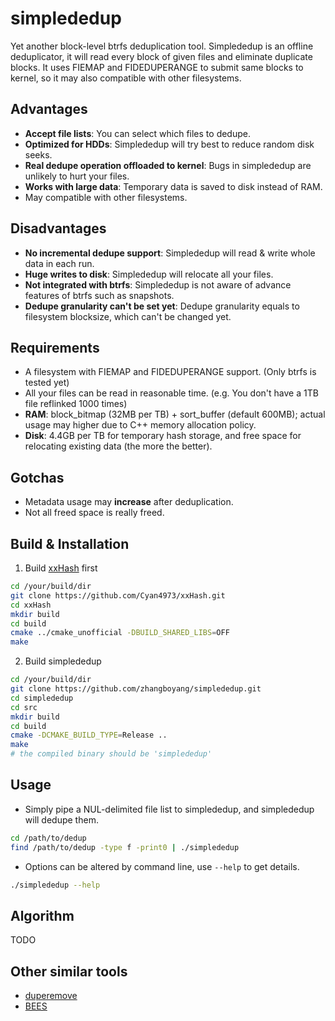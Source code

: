 # simplededup

Yet another block-level btrfs deduplication tool. Simplededup is an offline deduplicator, it will read every block of given files and eliminate duplicate blocks. It uses FIEMAP and FIDEDUPERANGE to submit same blocks to kernel, so it may also compatible with other filesystems.

## Advantages

* **Accept file lists**: You can select which files to dedupe.
* **Optimized for HDDs**: Simplededup will try best to reduce random disk seeks.
* **Real dedupe operation offloaded to kernel**: Bugs in simplededup are unlikely to hurt your files.
* **Works with large data**: Temporary data is saved to disk instead of RAM.
* May compatible with other filesystems.

## Disadvantages

* **No incremental dedupe support**: Simplededup will read & write whole data in each run.
* **Huge writes to disk**: Simplededup will relocate all your files.
* **Not integrated with btrfs**: Simplededup is not aware of advance features of btrfs such as snapshots.
* **Dedupe granularity can't be set yet**: Dedupe granularity equals to filesystem blocksize, which can't be changed yet.

## Requirements

* A filesystem with FIEMAP and FIDEDUPERANGE support. (Only btrfs is tested yet)
* All your files can be read in reasonable time. (e.g. You don't have a 1TB file reflinked 1000 times)
* **RAM**: block_bitmap (32MB per TB) + sort_buffer (default 600MB); actual usage may higher due to C++ memory allocation policy.
* **Disk**: 4.4GB per TB for temporary hash storage, and free space for relocating existing data (the more the better).

## Gotchas

* Metadata usage may **increase** after deduplication.
* Not all freed space is really freed.

## Build & Installation

1. Build [xxHash](https://github.com/Cyan4973/xxHash) first

```sh
cd /your/build/dir
git clone https://github.com/Cyan4973/xxHash.git
cd xxHash
mkdir build
cd build
cmake ../cmake_unofficial -DBUILD_SHARED_LIBS=OFF
make
```

2. Build simplededup

```sh
cd /your/build/dir
git clone https://github.com/zhangboyang/simplededup.git
cd simplededup
cd src
mkdir build
cd build
cmake -DCMAKE_BUILD_TYPE=Release ..
make
# the compiled binary should be 'simplededup'
```

## Usage

* Simply pipe a NUL-delimited file list to simplededup, and simplededup will dedupe them.

```sh
cd /path/to/dedup
find /path/to/dedup -type f -print0 | ./simplededup
```

* Options can be altered by command line, use `--help` to get details.

```sh
./simplededup --help
```

## Algorithm

TODO

## Other similar tools

* [duperemove](https://github.com/markfasheh/duperemove)
* [BEES](https://github.com/Zygo/bees)
